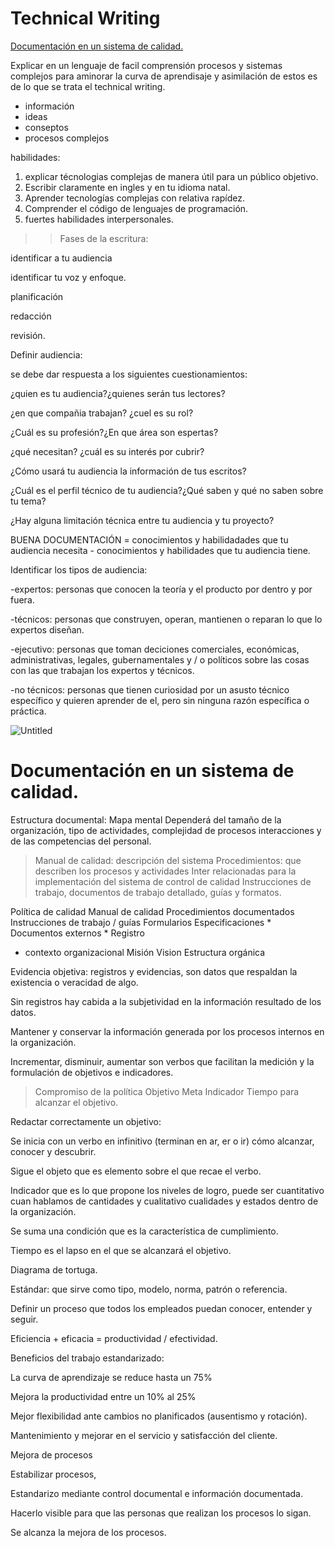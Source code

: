 # Technical Writing


[Documentación en un sistema de calidad.](https://www.notion.so/Documentaci-n-en-un-sistema-de-calidad-ee84d6332da3443d88a093767cb4b387)

Explicar en un lenguaje de facil comprensión procesos y sistemas complejos para aminorar la curva de aprendisaje y asimilación de estos es de lo que se trata el technical writing.

- información
- ideas
- conseptos
- procesos complejos

habilidades:

1. explicar técnologias complejas de manera útil para un público objetivo.
2. Escribir claramente en ingles y en tu idioma natal.
3. Aprender tecnologías complejas con relativa rapídez.
4. Comprender el código de lenguajes de programación.
5. fuertes habilidades interpersonales.

>> Fases de la escritura:

identificar a tu audiencia

identificar tu voz y enfoque.

planificación

redacción

revisión.

Definir audiencia:

se debe dar respuesta a los siguientes cuestionamientos:

¿quien es tu audiencia?¿quienes serán tus lectores?

¿en que compañia trabajan? ¿cuel es su rol?

¿Cuál es su profesión?¿En que área son espertas?

¿qué necesitan? ¿cuál es su interés por cubrir?

¿Cómo usará tu audiencia la información de tus escritos?

¿Cuál es el perfil técnico de tu audiencia?¿Qué saben y qué no saben sobre tu tema?

¿Hay alguna limitación técnica entre tu audiencia y tu proyecto?

BUENA DOCUMENTACIÓN = conocimientos y habilidadades que tu audiencia necesita - conocimientos y habilidades que tu audiencia tiene.

Identificar los tipos de audiencia:

-expertos: personas que conocen la teoría y el producto por dentro y por fuera.

-técnicos: personas que construyen, operan, mantienen o reparan lo que lo expertos diseñan.

-ejecutivo: personas que toman deciciones comerciales, económicas, administrativas, legales, gubernamentales y / o políticos sobre las cosas con las que trabajan los expertos y técnicos.

-no técnicos: personas que tienen curiosidad por un asusto técnico específico y quieren aprender de el, pero sin ninguna razón específica o práctica.

![Untitled](https://s3-us-west-2.amazonaws.com/secure.notion-static.com/c313eff3-f6ae-48d5-9870-9a6ae1760df3/Untitled.png)






# Documentación en un sistema de calidad.


Estructura documental: Mapa mental
Dependerá del tamaño de la organización, tipo de actividades, complejidad de procesos interacciones  y de las competencias del personal.

> Manual de calidad: descripción del sistema
Procedimientos: que describen los procesos y actividades Inter relacionadas para la implementación del sistema de control de calidad
Instrucciones de trabajo, documentos de trabajo detallado, guías y formatos.
> 

Política de calidad
Manual de calidad
Procedimientos documentados
Instrucciones de trabajo / guías
Formularios
Especificaciones *
Documentos externos *
Registro

- contexto organizacional
Misión
Vision
Estructura orgánica

Evidencia objetiva: registros y evidencias, son datos que respaldan la existencia o veracidad de algo.

Sin registros hay cabida a la subjetividad en la información resultado de los datos.

Mantener y conservar la información generada por los procesos internos en la organización.

Incrementar, disminuir, aumentar son verbos que facilitan la medición y la formulación de objetivos e indicadores.

> Compromiso de la política
Objetivo
Meta
Indicador
Tiempo para alcanzar el objetivo.
> 

Redactar correctamente un objetivo:

Se inicia con un verbo en infinitivo (terminan en ar, er o ir) cómo alcanzar, conocer y descubrir.

Sigue el objeto que es  elemento sobre el que recae el verbo.

Indicador que es lo que propone los niveles de logro, puede ser cuantitativo cuan hablamos de cantidades y cualitativo cualidades y estados dentro de la organización.

Se suma una condición que es la característica de cumplimiento.

Tiempo es el lapso en el que se alcanzará el objetivo.

Diagrama de tortuga.

Estándar: que sirve como tipo, modelo, norma, patrón o referencia.

Definir un proceso que todos los empleados puedan conocer, entender y seguir.

Eficiencia + eficacia = productividad / efectividad.

Beneficios del trabajo estandarizado:

La curva de aprendizaje se reduce hasta un 75%

Mejora la productividad entre un 10% al 25%

Mejor flexibilidad ante cambios no planificados (ausentismo y rotación).

Mantenimiento y mejorar en el servicio y satisfacción del cliente.

Mejora de procesos

Estabilizar procesos,

Estandarizo mediante control documental e información documentada.

Hacerlo visible para que las personas que realizan los procesos lo sigan.

Se alcanza la mejora de los procesos.